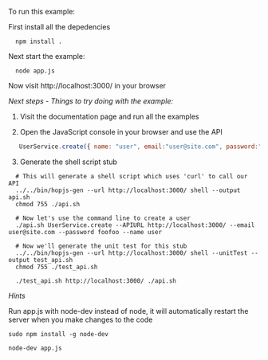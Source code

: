 To run this example:

First install all the depedencies
```shell
  npm install .
```
Next start the example:

```shell
  node app.js
```


Now visit http://localhost:3000/ in your browser 

*Next steps - Things to try doing with the example:*

1. Visit the documentation page and run all the examples

2. Open the JavaScript console in your browser and use the API 
 
```javascript
   UserService.create({ name: "user", email:"user@site.com", password:"foofoo"},function(err,result){ console.log(err,result}; });
```

3. Generate the shell script stub

```shell
  # This will generate a shell script which uses 'curl' to call our API
  ../../bin/hopjs-gen --url http://localhost:3000/ shell --output api.sh
  chmod 755 ./api.sh

  # Now let's use the command line to create a user
  ./api.sh UserService.create --APIURL http://localhost:3000/ --email user@site.com --password foofoo --name user
  
  # Now we'll generate the unit test for this stub
  ../../bin/hopjs-gen --url http://localhost:3000/ shell --unitTest --output test_api.sh 
  chmod 755 ./test_api.sh

  ./test_api.sh http://localhost:3000/ ./api.sh

```

*Hints*

Run app.js with node-dev instead of node, it will automatically restart the server when you make changes to the code

```shell
sudo npm install -g node-dev

node-dev app.js

```
